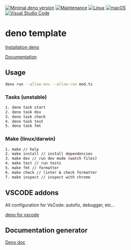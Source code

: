[![Minimal deno version](https://img.shields.io/static/v1?label=deno&message=%3E=1.21.0&color)](https://deno.land/manual@v1.21.0/getting_started)
[![Maintenance](https://img.shields.io/badge/Maintained%3F-yes-green.svg)](https://GitHub.com/stephen-shopopop/deno-template/graphs/commit-activity)
[![Linux](https://svgshare.com/i/Zhy.svg)](https://svgshare.com/i/Zhy.svg)
[![macOS](https://svgshare.com/i/ZjP.svg)](https://svgshare.com/i/ZjP.svg)
[![Visual Studio Code](https://img.shields.io/badge/--007ACC?logo=visual%20studio%20code&logoColor=ffffff)](https://code.visualstudio.com/)

# deno template

[Installation deno](https://deno.land/#installation)

[Documentation](https://doc.deno.land/https://raw.githubusercontent.com/stephen-shopopop/deno-template/main/mod.ts)

## Usage

```bash
deno run --allow-env --allow-run mod.ts
```

### Tasks (unstable)

```bash
1. deno task start
2. deno task dev
3. deno task check
4. deno task test
5. deno task fmt
```

### Make (linux/darwin)

```bash
1. make // help
2. make install // install dependencies
3. make dev // run dev mode (watch files)
4. make test // run tests
5. make fmt // formatter
6. make check // linter & check formatter
7. make inspect // inspect with chrome
```

## VSCODE addons

All configuration for VsCode: autofix, debugger, etc...

[deno for vscode](https://marketplace.visualstudio.com/items?itemName=denoland.vscode-deno)

## Documentation generator

[Deno doc](https://doc.deno.land)
